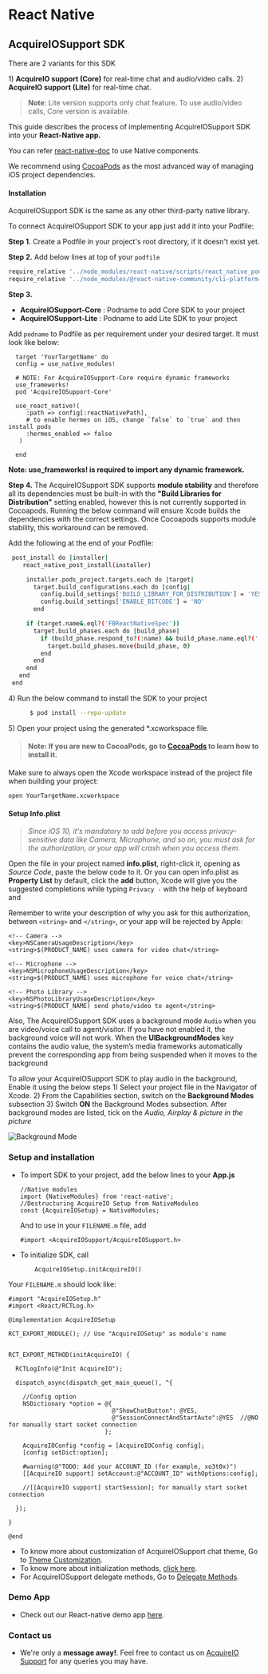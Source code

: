 # React Native



## AcquireIOSupport SDK

There are 2 variants for this SDK

1\) **AcquireIO support \(Core\)** for real-time chat and audio/video calls. 2\) **AcquireIO support \(Lite\)** for real-time chat.

> **Note**: Lite version supports only chat feature. To use audio/video calls, Core version is available.

This guide describes the process of implementing AcquireIOSupport SDK into your **React-Native app.**

You can refer [react-native-doc](https://reactnative.dev/docs/native-modules-ios) to use Native components.

We recommend using [CocoaPods](https://cocoapods.org/) as the most advanced way of managing iOS project dependencies.

#### Installation

AcquireIOSupport SDK is the same as any other third-party native library.

To connect AcquireIOSupport SDK to your app just add it into your Podfile:

**Step 1.** Create a Podfile in your project's root directory, if it doesn't exist yet.

**Step 2.** Add below lines at top of your `podfile`

```javascript
require_relative '../node_modules/react-native/scripts/react_native_pods'
require_relative '../node_modules/@react-native-community/cli-platform-ios/native_modules'
```

**Step 3.**

* **AcquireIOSupport-Core** : Podname to add Core SDK to your project
* **AcquireIOSupport-Lite** : Podname to add Lite SDK to your project

Add `podname` to Podfile as per requirement under your desired target. It must look like below:

```text
  target 'YourTargetName' do
  config = use_native_modules!

  # NOTE: For AcquireIOSupport-Core require dynamic frameworks
  use_frameworks!
  pod 'AcquireIOSupport-Core'

  use_react_native!(
     :path => config[:reactNativePath],
     # to enable hermes on iOS, change `false` to `true` and then install pods
     :hermes_enabled => false
   )

  end
```

**Note: use\_frameworks! is required to import any dynamic framework.**

**Step 4.** The AcquireIOSupport SDK supports **module stability** and therefore all its dependencies must be built-in with the **"Build Libraries for Distribution"** setting enabled, however this is not currently supported in Cocoapods. Running the below command will ensure Xcode builds the dependencies with the correct settings. Once Cocoapods supports module stability, this workaround can be removed.

Add the following at the end of your Podfile:

```bash
 post_install do |installer|
    react_native_post_install(installer)

     installer.pods_project.targets.each do |target|
       target.build_configurations.each do |config|
         config.build_settings['BUILD_LIBRARY_FOR_DISTRIBUTION'] = 'YES'
         config.build_settings['ENABLE_BITCODE'] = 'NO'
       end

     if (target.name&.eql?('FBReactNativeSpec'))
       target.build_phases.each do |build_phase|
         if (build_phase.respond_to?(:name) && build_phase.name.eql?('[CP-User] Generate Specs'))
           target.build_phases.move(build_phase, 0)
         end
       end
     end
   end
 end
```

4\) Run the below command to install the SDK to your project

```bash
      $ pod install --repo-update
```

5\) Open your project using the generated \*.xcworkspace file.

> #### **Note:** If you are new to CocoaPods, go to [CocoaPods](https://cocoapods.org/) to learn how to install it.

Make sure to always open the Xcode workspace instead of the project file when building your project:

```text
open YourTargetName.xcworkspace
```

#### Setup Info.plist

> _Since iOS 10, it's mandatory to add before you access privacy-sensitive data like Camera, Microphone, and so on, you must ask for the authorization, or your app will crash when you access them._

Open the file in your project named **info.plist**, right-click it, opening as _Source Code_, paste the below code to it. Or you can open info.plist as **Property List** by default, click the **add** button, Xcode will give you the suggested completions while typing `Privacy -` with the help of keyboard and

Remember to write your description of why you ask for this authorization, between `<string>` and `</string>`, or your app will be rejected by Apple:

```text
<!-- Camera -->
<key>NSCameraUsageDescription</key>
<string>$(PRODUCT_NAME) uses camera for video chat</string>

<!-- Microphone -->
<key>NSMicrophoneUsageDescription</key>
<string>$(PRODUCT_NAME) uses microphone for voice chat</string>

<!-- Photo Library -->
<key>NSPhotoLibraryUsageDescription</key>
<string>$(PRODUCT_NAME) send photo/video to agent</string>
```

Also, The AcquireIOSupport SDK uses a background mode `Audio` when you are video/voice call to agent/visitor. If you have not enabled it, the background voice will not work. When the **UIBackgroundModes** key contains the audio value, the system’s media frameworks automatically prevent the corresponding app from being suspended when it moves to the background

To allow your AcquireIOSupport SDK to play audio in the background, Enable it using the below steps 1\) Select your project file in the Navigator of Xcode. 2\) From the Capabilities section, switch on the **Background Modes** subsection 3\) Switch **ON** the Background Modes subsection. After background modes are listed, tick on the _Audio, Airplay & picture in the picture_

![Background Mode](https://s3.amazonaws.com/com.twilio.prod.twilio-docs/images/BackgroundModes.original.png)

### Setup and installation

* To import SDK to your project, add the below lines to your **App.js**

  ```text
  //Native modules
  import {NativeModules} from 'react-native';
  //Destructuring AcquireIO Setup from NativeModules
  const {AcquireIOSetup} = NativeModules;
  ```

  And to use in your `FILENAME.m` file, add

  ```text
  #import <AcquireIOSupport/AcquireIOSupport.h>
  ```

* To initialize SDK, call

  ```text
      AcquireIOSetup.initAcquireIO()
  ```

Your `FILENAME.m` should look like:

```text
#import "AcquireIOSetup.h"
#import <React/RCTLog.h>

@implementation AcquireIOSetup

RCT_EXPORT_MODULE(); // Use "AcquireIOSetup" as module's name


RCT_EXPORT_METHOD(initAcquireIO) {

  RCTLogInfo(@"Init AcquireIO");

  dispatch_async(dispatch_get_main_queue(), ^{

    //Config option
    NSDictionary *option = @{
                             @"ShowChatButton": @YES,
                             @"SessionConnectAndStartAuto":@YES  //@NO for manually start socket connection
                           };

    AcquireIOConfig *config = [AcquireIOConfig config];
    [config setDict:option];

    #warning(@"TODO: Add your ACCOUNT_ID (for example, xo3t0x)")
    [[AcquireIO support] setAccount:@"ACCOUNT_ID" withOptions:config];

    //[[AcquireIO support] startSession]; for manually start socket connection

  });

}

@end
```

* To know more about customization of AcquireIOSupport chat theme, Go to [Theme Customization](https://developer.acquire.io/v/2.0.0/sdk/ios/theme-setting).
* To know more about initialization methods, [click here](https://developer.acquire.io/v/2.0.0/sdk/ios/initialization).
* For AcquireIOSupport delegate methods, Go to [Delegate Methods](https://developer.acquire.io/v/2.0.0/sdk/ios/acquire-sdk-delegates).

### Demo App

* Check out our React-native demo app [here](https://drive.google.com/file/d/1BtggKOJyKK6vP_ZhoN1Agp6KqhwyDedC/view?usp=sharing).

### Contact us

* We're only a **message away!**. Feel free to contact us on [AcquireIO Support](https://acquire.io) for any queries you may have.

